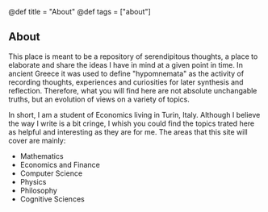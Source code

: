 @def title = "About"
@def tags = ["about"]

## About
This place is meant to be a repository of serendipitous thoughts, a place to elaborate and share the ideas I have in mind at a given point in time. In ancient Greece it was used to define "hypomnemata" as the activity of recording thoughts, experiences and curiosities for later synthesis and reflection. Therefore, what you will find here are not absolute unchangable truths, but an evolution of views on a variety of topics.

In short, I am a student of Economics living in Turin, Italy. Although I believe the way I write is a bit cringe, I whish you could find the topics trated here as helpful and interesting as they are for me. The areas that this site will cover are mainly:
- Mathematics
- Economics and Finance
- Computer Science
- Physics
- Philosophy
- Cognitive Sciences
